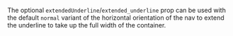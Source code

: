 The optional `extendedUnderline`/`extended_underline` prop can be used with the default `normal` variant of the horizontal orientation of the nav to extend the underline to take up the full width of the container. 